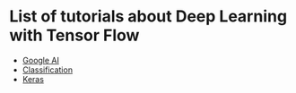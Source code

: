 # List of tutorials about Deep Learning with Tensor Flow 

- [Google AI](https://ai.google/education/) 
- [Classification](https://www.tensorflow.org/tutorials/keras/basic_classification) 
- [Keras](https://blog.keras.io/author/francois-chollet.html) 